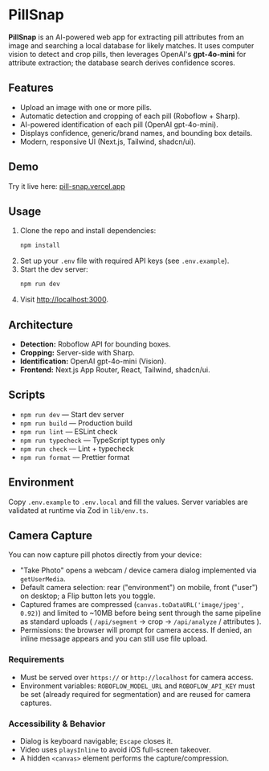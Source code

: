 
# PillSnap

**PillSnap** is an AI-powered web app for extracting pill attributes from an image and searching a local database for likely matches. It uses computer vision to detect and crop pills, then leverages OpenAI's **gpt-4o-mini** for attribute extraction; the database search derives confidence scores.

## Features

- Upload an image with one or more pills.
- Automatic detection and cropping of each pill (Roboflow + Sharp).
- AI-powered identification of each pill (OpenAI gpt-4o-mini).
- Displays confidence, generic/brand names, and bounding box details.
- Modern, responsive UI (Next.js, Tailwind, shadcn/ui).

## Demo  
Try it live here: [pill-snap.vercel.app](https://pill-snap.vercel.app/)

## Usage

1. Clone the repo and install dependencies:
	```bash
	npm install
	```
2. Set up your `.env` file with required API keys (see `.env.example`).
3. Start the dev server:
	```bash
	npm run dev
	```
4. Visit [http://localhost:3000](http://localhost:3000).

## Architecture

- **Detection:** Roboflow API for bounding boxes.
- **Cropping:** Server-side with Sharp.
- **Identification:** OpenAI gpt-4o-mini (Vision).
- **Frontend:** Next.js App Router, React, Tailwind, shadcn/ui.

## Scripts

- `npm run dev` — Start dev server
- `npm run build` — Production build
- `npm run lint` — ESLint check
- `npm run typecheck` — TypeScript types only
- `npm run check` — Lint + typecheck
- `npm run format` — Prettier format

## Environment

Copy `.env.example` to `.env.local` and fill the values. Server variables are validated at runtime via Zod in `lib/env.ts`.

## Camera Capture

You can now capture pill photos directly from your device:

- "Take Photo" opens a webcam / device camera dialog implemented via `getUserMedia`.
- Default camera selection: rear ("environment") on mobile, front ("user") on desktop; a Flip button lets you toggle.
- Captured frames are compressed (`canvas.toDataURL('image/jpeg', 0.92)`) and limited to ~10MB before being sent through the same pipeline as standard uploads ( `/api/segment` → crop → `/api/analyze` / attributes ).
- Permissions: the browser will prompt for camera access. If denied, an inline message appears and you can still use file upload.

### Requirements

- Must be served over `https://` or `http://localhost` for camera access.
- Environment variables: `ROBOFLOW_MODEL_URL` and `ROBOFLOW_API_KEY` must be set (already required for segmentation) and are reused for camera captures.

### Accessibility & Behavior

- Dialog is keyboard navigable; `Escape` closes it.
- Video uses `playsInline` to avoid iOS full-screen takeover.
- A hidden `<canvas>` element performs the capture/compression.

